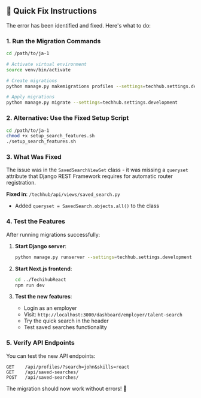 ## 🔧 Quick Fix Instructions

The error has been identified and fixed. Here's what to do:

### 1. Run the Migration Commands

```bash
cd /path/to/ja-1

# Activate virtual environment
source venv/bin/activate

# Create migrations
python manage.py makemigrations profiles --settings=techhub.settings.development

# Apply migrations  
python manage.py migrate --settings=techhub.settings.development
```

### 2. Alternative: Use the Fixed Setup Script

```bash
cd /path/to/ja-1
chmod +x setup_search_features.sh
./setup_search_features.sh
```

### 3. What Was Fixed

The issue was in the `SavedSearchViewSet` class - it was missing a `queryset` attribute that Django REST Framework requires for automatic router registration.

**Fixed in**: `/techhub/api/views/saved_search.py`
- Added `queryset = SavedSearch.objects.all()` to the class

### 4. Test the Features

After running migrations successfully:

1. **Start Django server**:
   ```bash
   python manage.py runserver --settings=techhub.settings.development
   ```

2. **Start Next.js frontend**:
   ```bash
   cd ../TechihubReact
   npm run dev
   ```

3. **Test the new features**:
   - Login as an employer
   - Visit: `http://localhost:3000/dashboard/employer/talent-search`
   - Try the quick search in the header
   - Test saved searches functionality

### 5. Verify API Endpoints

You can test the new API endpoints:
```
GET    /api/profiles/?search=john&skills=react
GET    /api/saved-searches/
POST   /api/saved-searches/
```

The migration should now work without errors! 🎉
